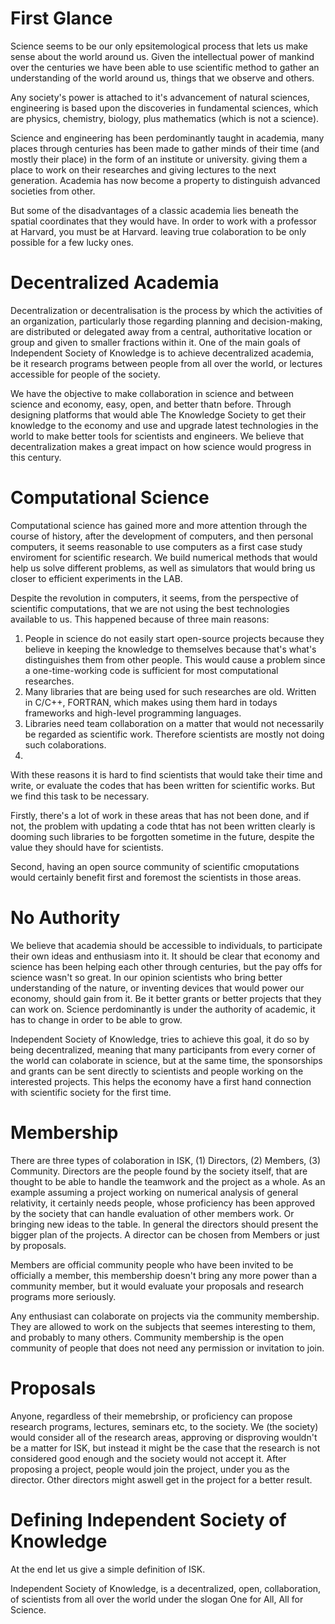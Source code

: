 # First Glance
Science seems to be our only epsitemological process that lets us make sense about the world around us. Given the intellectual power of mankind over the centuries we have been able to use scientific method to gather an understanding of the world around us, things that we observe and others.

Any society's power is attached to it's advancement of natural sciences, engineering is based upon the discoveries in fundamental sciences, which are physics, chemistry, biology, plus mathematics (which is not a science).

Science and engineering has been perdominantly taught in academia, many places through centuries has been made to gather minds of their time (and mostly their place) in the form of an institute or university. giving them a place to work on their researches and giving lectures to the next generation. Academia has now become a property to distinguish advanced societies from other.

But some of the disadvantages of a classic academia lies beneath the spatial coordinates that they would have. In order to work with a professor at Harvard, you must be at Harvard. leaving true colaboration to be only possible for a few lucky ones.

# Decentralized Academia
Decentralization or decentralisation is the process by which the activities of an organization, particularly those regarding planning and decision-making, are distributed or delegated away from a central, authoritative location or group and given to smaller fractions within it. One of the main goals of Independent Society of Knowledge is to achieve decentralized academia, be it research programs between people from all over the world, or lectures accessible for people of the society.

We have the objective to make collaboration in science and between science and economy, easy, open, and better thatn before. Through designing platforms that would able The Knowledge Society to get their knowledge to the economy and use and upgrade latest technologies in the world to make better tools for scientists and engineers. We believe that decentralization makes a great impact on how science would progress in this century.

# Computational Science
Computational science has gained more and more attention through the course of history, after the development of computers, and then personal computers, it seems reasonable to use computers as a first case study enviroment for scientific research. We build numerical methods that would help us solve different problems, as well as simulators that would bring us closer to efficient experiments in the LAB.

Despite the revolution in computers, it seems, from the perspective of scientific computations, that we are not using the best technologies available to us. This happened because of three main reasons:

1. People in science do not easily start open-source projects because they believe in keeping the knowledge to themselves because that's what's distinguishes them from other people. This would cause a problem since a one-time-working code is sufficient for most computational researches.
2. Many libraries that are being used for such researches are old. Written in C/C++, FORTRAN, which makes using them hard in todays frameworks and high-level programming languages.
3. Libraries need team collaboration on a matter that would not necessarily be regarded as scientific work. Therefore scientists are mostly not doing such colaborations.
4. 
With these reasons it is hard to find scientists that would take their time and write, or evaluate the codes that has been written for scientific works. But we find this task to be necessary.

Firstly, there's a lot of work in these areas that has not been done, and if not, the problem with updating a code thtat has not been written clearly is dooming such libraries to be forgotten sometime in the future, despite the value they should have for scientists.

Second, having an open source community of scientific cmoputations would certainly benefit first and foremost the scientists in those areas.

# No Authority
We believe that academia should be accessible to individuals, to participate their own ideas and enthusiasm into it. It should be clear that economy and science has been helping each other through centuries, but the pay offs for science wasn't so great. In our opinion scientists who bring better understanding of the nature, or inventing devices that would power our economy, should gain from it. Be it better grants or better projects that they can work on. Science perdominantly is under the authority of academic, it has to change in order to be able to grow.

Independent Society of Knowledge, tries to achieve this goal, it do so by being decentralized, meaning that many participants from every corner of the world can colaborate in science, but at the same time, the sponsorships and grants can be sent directly to scientists and people working on the interested projects. This helps the economy have a first hand connection with scientific society for the first time.

# Membership
There are three types of colaboration in ISK, (1) Directors, (2) Members, (3) Community. Directors are the people found by the society itself, that are thought to be able to handle the teamwork and the project as a whole. As an example assuming a project working on numerical analysis of general relativity, it certainly needs people, whose proficiency has been approved by the society that can handle evaluation of other members work. Or bringing new ideas to the table. In general the directors should present the bigger plan of the projects. A director can be chosen from Members or just by proposals.

Members are official community people who have been invited to be officially a member, this membership doesn't bring any more power than a community member, but it would evaluate your proposals and research programs more seriously.

Any enthusiast can colaborate on projects via the community membership. They are allowed to work on the subjects that seemes interesting to them, and probably to many others. Community membership is the open community of people that does not need any permission or invitation to join.

# Proposals
Anyone, regardless of their memebrship, or proficiency can propose research programs, lectures, seminars etc, to the society. We (the society) would consider all of the research areas, approving or disproving wouldn't be a matter for ISK, but instead it might be the case that the research is not considered good enough and the society would not accept it. After proposing a project, people would join the project, under you as the director. Other directors might aswell get in the project for a better result.

# Defining Independent Society of Knowledge
At the end let us give a simple definition of ISK.

Independent Society of Knowledge, is a decentralized, open, collaboration, of scientists from all over the world under the slogan One for All, All for Science.
